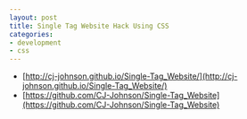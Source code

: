 ```yaml
---
layout: post
title: Single Tag Website Hack Using CSS
categories:
- development
- css
---
```


* [http://cj-johnson.github.io/Single-Tag_Website/](http://cj-johnson.github.io/Single-Tag_Website/)
* [https://github.com/CJ-Johnson/Single-Tag_Website](https://github.com/CJ-Johnson/Single-Tag_Website)